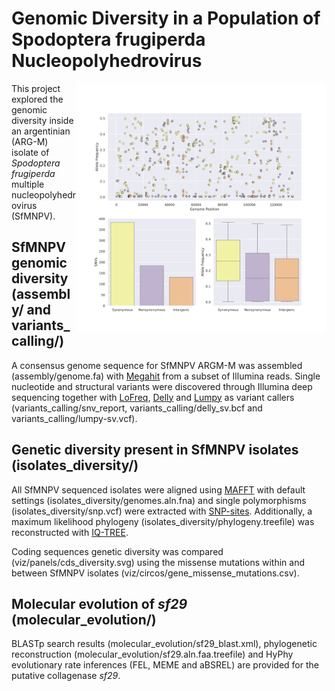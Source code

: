 # Genomic Diversity in a Population of Spodoptera frugiperda Nucleopolyhedrovirus

<img src="thumbnail.png" width="400" style="float:right"/>

This project explored the genomic diversity inside an argentinian (ARG-M) isolate of *Spodoptera frugiperda* multiple nucleopolyhedrovirus (SfMNPV).

## SfMNPV genomic diversity (assembly/ and variants_calling/)

A consensus genome sequence for SfMNPV ARGM-M was assembled (assembly/genome.fa) with [Megahit](https://github.com/voutcn/megahit) from a subset of Illumina reads. Single nucleotide and structural variants were discovered through Illumina deep sequencing together with [LoFreq](http://csb5.github.io/lofreq/), [Delly](https://github.com/dellytools/delly) and [Lumpy](https://github.com/arq5x/lumpy-sv) as variant callers (variants_calling/snv_report, variants_calling/delly_sv.bcf and variants_calling/lumpy-sv.vcf).

## Genetic diversity present in SfMNPV isolates (isolates_diversity/)

All SfMNPV sequenced isolates were aligned using [MAFFT](https://mafft.cbrc.jp/alignment/software/) with default settings (isolates_diversity/genomes.aln.fna) and single polymorphisms (isolates_diversity/snp.vcf) were extracted with [SNP-sites](https://github.com/sanger-pathogens/snp-sites). Additionally, a maximum likelihood phylogeny (isolates_diversity/phylogeny.treefile) was reconstructed with [IQ-TREE](http://www.iqtree.org/).

Coding sequences genetic diversity was compared (viz/panels/cds_diversity.svg) using the missense mutations within and between SfMNPV isolates (viz/circos/gene_missense_mutations.csv).

## Molecular evolution of *sf29* (molecular_evolution/)

BLASTp search results (molecular_evolution/sf29_blast.xml), phylogenetic reconstruction (molecular_evolution/sf29.aln.faa.treefile) and HyPhy evolutionary rate inferences (FEL, MEME and aBSREL) are provided for the putative collagenase *sf29*.

